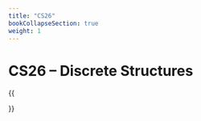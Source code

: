 ```yaml
---
title: "CS26"
bookCollapseSection: true
weight: 1
---
```


# CS26 – Discrete Structures

{{<section>}}
